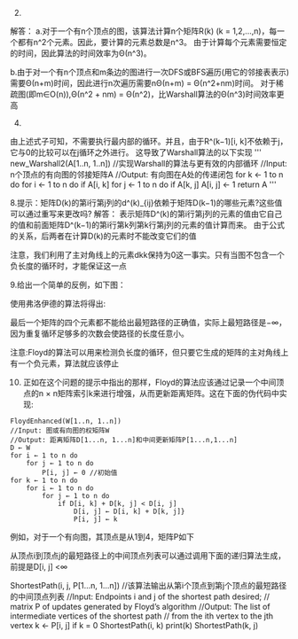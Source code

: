 
2.

解答：
a.对于一个有n个顶点的图，该算法计算n个矩阵R(k) (k = 1,2,...,n)，每一个都有n^2个元素。因此，要计算的元素总数是n^3。
由于计算每个元素需要恒定的时间，因此算法的时间效率为Θ(n^3)。

b.由于对一个有n个顶点和m条边的图进行一次DFS或BFS遍历(用它的邻接表表示)需要Θ(n+m)时间，因此进行n次遍历需要nΘ(n+m) = Θ(n^2+nm)时间。
对于稀疏图(即m∈O(n)),Θ(n^2 + nm) = Θ(n^2)，比Warshall算法的Θ(n^3)时间效率更高

4.
由上述式子可知，不需要执行最内部的循环。并且，由于R^(k−1)[i, k]不依赖于j，它与0的比较可以在j循环之外进行。
这导致了Warshall算法的以下实现
'''
new_Warshall2(A[1..n, 1..n])
//实现Warshall的算法与更有效的内部循环
//Input: n个顶点的有向图的邻接矩阵A
//Output: 有向图在A处的传递闭包
for k ← 1 to n do
	for i ← 1 to n do
		if A[i, k]
			for j ← 1 to n do
				if A[k, j]
					A[i, j] ← 1
return A
'''

8.提示：矩阵D(k)的第i行第j列的d^(k)_{ij}依赖于矩阵D(k−1)的哪些元素?这些值可以通过重写来更改吗?
解答：
表示矩阵D^(k)的第i行第j列的元素的值由它自己的值和前面矩阵D^(k−1)的第i行第k列第k行第j列的元素的值计算而来。
由于公式的关系，后两者在计算D(k)的元素时不能改变它们的值

注意，我们利用了主对角线上的元素dkk保持为0这一事实。只有当图不包含一个负长度的循环时，才能保证这一点


9.给出一个简单的反例，如下图：


使用弗洛伊德的算法将得出:

最后一个矩阵的四个元素都不能给出最短路径的正确值，实际上最短路径是−∞，
因为重复循环足够多的次数会使路径的长度任意小。

注意:Floyd的算法可以用来检测负长度的循环，但只要它生成的矩阵的主对角线上有一个负元素，算法就应该停止



10. 正如在这个问题的提示中指出的那样，Floyd的算法应该通过记录一个中间顶点的n × n矩阵索引k来进行增强，从而更新距离矩阵。这在下面的伪代码中实现:
```
FloydEnhanced(W[1..n, 1..n])
//Input: 图或有向图的权矩阵W
//Output: 距离矩阵D[1...n, 1...n]和中间更新矩阵P[1...n,1...n]
D ← W
for i ← 1 to n do
	for j ← 1 to n do
		P[i, j] ← 0 //初始值
for k ← 1 to n do
	for i ← 1 to n do
		for j ← 1 to n do
			if D[i, k] + D[k, j] < D[i, j]
				D[i, j] ← D[i, k] + D[k, j]}
				P[i, j] ← k

```
例如，对于一个有向图，其顶点是从1到4，矩阵P如下

从顶点i到顶点j的最短路径上的中间顶点列表可以通过调用下面的递归算法生成，前提是D[i, j] <∞

ShortestPath(i, j, P[1...n, 1...n])
//该算法输出从第i个顶点到第j个顶点的最短路径的中间顶点列表
//Input: Endpoints i and j of the shortest path desired;
// matrix P of updates generated by Floyd’s algorithm
//Output: The list of intermediate vertices of the shortest path
// from the ith vertex to the jth vertex
k ← P[i, j]
if k = 0
ShortestPath(i, k)
print(k)
ShortestPath(k, j)